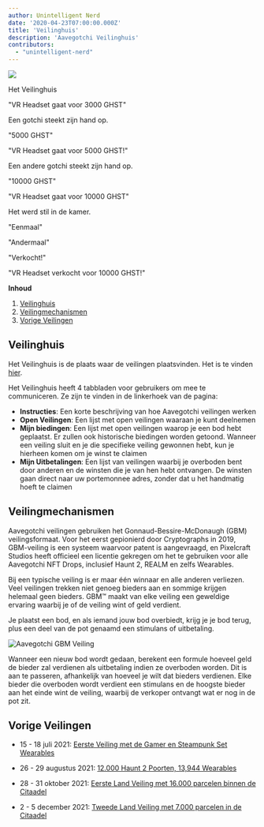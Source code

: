 ```yaml
---
author: Unintelligent Nerd
date: '2020-04-23T07:00:00.000Z'
title: 'Veilinghuis'
description: 'Aavegotchi Veilinghuis'
contributors:
  - "unintelligent-nerd"
---
```


<div class="headerImageContainer">
<img class="headerImage" src="/aauction/auctioneer-gotchi.png">
<p class="headerImageText">Het Veilinghuis</p>
</div>

"VR Headset gaat voor 3000 GHST"

Een gotchi steekt zijn hand op.

"5000 GHST"

"VR Headset gaat voor 5000 GHST!"

Een andere gotchi steekt zijn hand op.

"10000 GHST"

"VR Headset gaat voor 10000 GHST"

Het werd stil in de kamer.

"Eenmaal"

"Andermaal"

"Verkocht!"

"VR Headset verkocht voor 10000 GHST!"

<div class="contentsBox">

**Inhoud**

<ol>
<li><a href=#aauction-house>Veilinghuis</a></li>
<li><a href=#aauction-mechanisms>Veilingmechanismen</a></li>
<li><a href=#past-aauctions>Vorige Veilingen</a></li>
</ol>

</div>

## Veilinghuis

Het Veilinghuis is de plaats waar de veilingen plaatsvinden. Het is te vinden [hier](https://aavegotchi.com/auction).

Het Veilinghuis heeft 4 tabbladen voor gebruikers om mee te communiceren. Ze zijn te vinden in de linkerhoek van de pagina:

* **Instructies**: Een korte beschrijving van hoe Aavegotchi veilingen werken
* **Open Veilingen**: Een lijst met open veilingen waaraan je kunt deelnemen
* **Mijn biedingen**: Een lijst met open veilingen waarop je een bod hebt geplaatst. Er zullen ook historische biedingen worden getoond. Wanneer een veiling sluit en je die specifieke veiling gewonnen hebt, kun je hierheen komen om je winst te claimen
* **Mijn Uitbetalingen**: Een lijst van veilingen waarbij je overboden bent door anderen en de winsten die je van hen hebt ontvangen. De winsten gaan direct naar uw portemonnee adres, zonder dat u het handmatig hoeft te claimen

## Veilingmechanismen

Aavegotchi veilingen gebruiken het Gonnaud-Bessire-McDonaugh (GBM) veilingsformaat. Voor het eerst gepionierd door Cryptographs in 2019, GBM-veiling is een systeem waarvoor patent is aangevraagd, en Pixelcraft Studios heeft officieel een licentie gekregen om het te gebruiken voor alle Aavegotchi NFT Drops, inclusief Haunt 2, REALM en zelfs Wearables.

Bij een typische veiling is er maar één winnaar en alle anderen verliezen. Veel veilingen trekken niet genoeg bieders aan en sommige krijgen helemaal geen bieders. GBM™ maakt van elke veiling een geweldige ervaring waarbij je of de veiling wint of geld verdient.

Je plaatst een bod, en als iemand jouw bod overbiedt, krijg je je bod terug, plus een deel van de pot genaamd een stimulans of uitbetaling.

<img class = "bodyImage" src = "/aauction/gbm-auction.png" alt = "Aavegotchi GBM Veiling" />

Wanneer een nieuw bod wordt gedaan, berekent een formule hoeveel geld de bieder zal verdienen als uitbetaling indien ze overboden worden. Dit is aan te passeren, afhankelijk van hoeveel je wilt dat bieders verdienen. Elke bieder die overboden wordt verdient een stimulans en de hoogste bieder aan het einde wint de veiling, waarbij de verkoper ontvangt wat er nog in de pot zit.

## Vorige Veilingen

* 15 - 18 juli 2021: [Eerste Veiling met de Gamer en Steampunk Set Wearables](https://aavegotchi.medium.com/aavegotchi-bid-to-earn-auctions-are-coming-to-polygon-4bf26a09db29)

* 26 - 29 augustus 2021: [12.000 Haunt 2 Poorten, 13,944 Wearables](https://aavegotchi.medium.com/the-ultimate-guide-to-aavegotchi-haunt-2-8bd086f9026c)

* 28 - 31 oktober 2021: [Eerste Land Veiling met 16.000 parcelen binnen de Citaadel](https://aavegotchi.medium.com/the-ultimate-guide-to-aavegotchi-land-sale-1-coming-this-halloween-4af9134236f3)

* 2 - 5 december 2021: [Tweede Land Veiling met 7.000 parcelen in de Citaadel](https://aavegotchi.medium.com/second-gotchiverse-land-sale-confirmed-to-begin-december-2nd-8bc7b7dd9957)